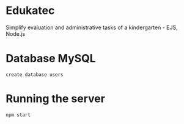 # Edukatec
Simplify evaluation and administrative tasks of a kindergarten - EJS, Node.js
# Database MySQL
    create database users
# Running the server
    npm start